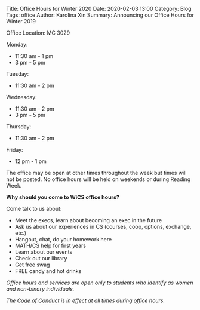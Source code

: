 Title: Office Hours for Winter 2020
Date: 2020-02-03 13:00
Category: Blog
Tags: office
Author: Karolina Xin
Summary: Announcing our Office Hours for Winter 2019

Office Location: MC 3029

Monday:

- 11:30 am - 1 pm
- 3 pm - 5 pm

Tuesday:

- 11:30 am - 2 pm

Wednesday:

- 11:30 am - 2 pm 
- 3 pm - 5 pm

Thursday:

- 11:30 am - 2 pm

Friday:

- 12 pm - 1 pm

The office may be open at other times throughout the week 
but times will not be posted.
No office hours will be held on weekends or during Reading Week.

**Why should you come to WiCS office hours?**

Come talk to us about:

- Meet the execs, learn about becoming an exec in the future
- Ask us about our experiences in CS (courses, coop, options, exchange, etc.)
- Hangout, chat, do your homework here
- MATH/CS help for first years
- Learn about our events
- Check out our library
- Get free swag
- FREE candy and hot drinks

*Office hours and services are open only to students who identify as women and non-binary individuals.*

*The [Code of Conduct]({filename}/pages/code-of-conduct.md) is in effect at all times during office hours.*
